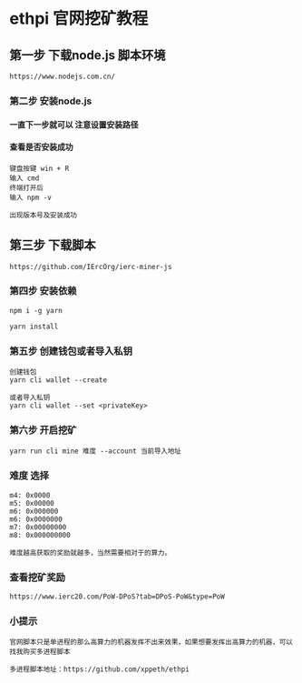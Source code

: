 # ethpi 官网挖矿教程

## 第一步 下载node.js 脚本环境 
```
https://www.nodejs.com.cn/
```

### 第二步 安装node.js

#### 一直下一步就可以 注意设置安装路径

#### 查看是否安装成功
```
键盘按键 win + R 
输入 cmd
终端打开后
输入 npm -v

出现版本号及安装成功
```

## 第三步 下载脚本
```
https://github.com/IErcOrg/ierc-miner-js
```

### 第四步 安装依赖

```
npm i -g yarn

yarn install
```

### 第五步 创建钱包或者导入私钥

```
创建钱包
yarn cli wallet --create

或者导入私钥
yarn cli wallet --set <privateKey>

```

### 第六步 开启挖矿
```
yarn run cli mine 难度 --account 当前导入地址
```

### 难度 选择
```
m4: 0x0000
m5: 0x00000
m6: 0x000000
m6: 0x0000000
m7: 0x00000000
m8: 0x000000000

难度越高获取的奖励就越多，当然需要相对于的算力。
```

### 查看挖矿奖励
```
https://www.ierc20.com/PoW-DPoS?tab=DPoS-PoW&type=PoW
```

### 小提示
```
官网脚本只是单进程的那么高算力的机器发挥不出来效果，如果想要发挥出高算力的机器，可以找我购买多进程脚本

多进程脚本地址：https://github.com/xppeth/ethpi
```